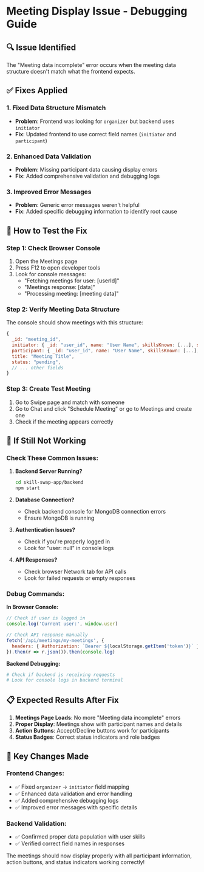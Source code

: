 # Meeting Display Issue - Debugging Guide

## 🔍 **Issue Identified**
The "Meeting data incomplete" error occurs when the meeting data structure doesn't match what the frontend expects.

## ✅ **Fixes Applied**

### 1. **Fixed Data Structure Mismatch**
- **Problem**: Frontend was looking for `organizer` but backend uses `initiator`
- **Fix**: Updated frontend to use correct field names (`initiator` and `participant`)

### 2. **Enhanced Data Validation**
- **Problem**: Missing participant data causing display errors
- **Fix**: Added comprehensive validation and debugging logs

### 3. **Improved Error Messages**
- **Problem**: Generic error messages weren't helpful
- **Fix**: Added specific debugging information to identify root cause

## 🧪 **How to Test the Fix**

### Step 1: Check Browser Console
1. Open the Meetings page
2. Press F12 to open developer tools
3. Look for console messages:
   - "Fetching meetings for user: [userId]"
   - "Meetings response: [data]"
   - "Processing meeting: [meeting data]"

### Step 2: Verify Meeting Data Structure
The console should show meetings with this structure:
```javascript
{
  _id: "meeting_id",
  initiator: { _id: "user_id", name: "User Name", skillsKnown: [...], skillsWanted: [...] },
  participant: { _id: "user_id", name: "User Name", skillsKnown: [...], skillsWanted: [...] },
  title: "Meeting Title",
  status: "pending",
  // ... other fields
}
```

### Step 3: Create Test Meeting
1. Go to Swipe page and match with someone
2. Go to Chat and click "Schedule Meeting" or go to Meetings and create one
3. Check if the meeting appears correctly

## 🚨 **If Still Not Working**

### Check These Common Issues:

1. **Backend Server Running?**
   ```bash
   cd skill-swap-app/backend
   npm start
   ```

2. **Database Connection?**
   - Check backend console for MongoDB connection errors
   - Ensure MongoDB is running

3. **Authentication Issues?**
   - Check if you're properly logged in
   - Look for "user: null" in console logs

4. **API Responses?**
   - Check browser Network tab for API calls
   - Look for failed requests or empty responses

### Debug Commands:

**In Browser Console:**
```javascript
// Check if user is logged in
console.log('Current user:', window.user)

// Check API response manually
fetch('/api/meetings/my-meetings', {
  headers: { Authorization: `Bearer ${localStorage.getItem('token')}` }
}).then(r => r.json()).then(console.log)
```

**Backend Debugging:**
```bash
# Check if backend is receiving requests
# Look for console logs in backend terminal
```

## 📋 **Expected Results After Fix**

1. **Meetings Page Loads**: No more "Meeting data incomplete" errors
2. **Proper Display**: Meetings show with participant names and details
3. **Action Buttons**: Accept/Decline buttons work for participants
4. **Status Badges**: Correct status indicators and role badges

## 🎯 **Key Changes Made**

### Frontend Changes:
- ✅ Fixed `organizer` → `initiator` field mapping
- ✅ Enhanced data validation and error handling
- ✅ Added comprehensive debugging logs
- ✅ Improved error messages with specific details

### Backend Validation:
- ✅ Confirmed proper data population with user skills
- ✅ Verified correct field names in responses

The meetings should now display properly with all participant information, action buttons, and status indicators working correctly!